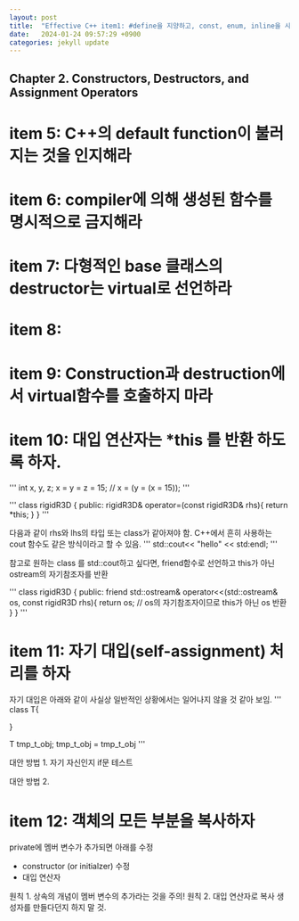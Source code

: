 ```yaml
---
layout: post
title:  "Effective C++ item1: #define을 지양하고, const, enum, inline을 사용하자"
date:   2024-01-24 09:57:29 +0900
categories: jekyll update
---
```


## Chapter 2. Constructors, Destructors, and Assignment Operators

# item 5: C++의 default function이 불러지는 것을 인지해라

# item 6: compiler에 의해 생성된 함수를 명시적으로 금지해라

# item 7: 다형적인 base 클래스의 destructor는 virtual로 선언하라

# item 8:

# item 9: Construction과 destruction에서 virtual함수를 호출하지 마라

# item 10: 대입 연산자는 *this 를 반환 하도록 하자.
'''
int x, y, z;
x = y = z = 15; // x = (y = (x = 15));
'''

'''
class rigidR3D {
    public:
        rigidR3D& operator=(const rigidR3D& rhs){
            return *this;
        }
}
'''

다음과 같이 rhs와 lhs의 타입 또는 class가 같아져야 함.
C++에서 흔히 사용하는 cout 함수도 같은 방식이라고 할 수 있음.
'''
std::cout<< "hello" << std:endl;
'''

참고로 원하는 class 를 std::cout하고 싶다면, friend함수로 선언하고 this가 아닌 ostream의 자기참조자를 반환

'''
class rigidR3D {
    public:
        friend std::ostream& operator<<(std::ostream& os, const rigidR3D rhs){
            return os; // os의 자기참조자이므로 this가 아닌 os 반환
        }
}
'''
# item 11: 자기 대입(self-assignment) 처리를 하자
자기 대입은 아래와 같이 사실상 일반적인 상황에서는 일어나지 않을 것 같아 보임.
'''
class T{

}

T tmp_t_obj;
tmp_t_obj = tmp_t_obj
'''

대안 방법 1. 자기 자신인지 if문 테스트

대안 방법 2. 

# item 12: 객체의 모든 부분을 복사하자

private에 멤버 변수가 추가되면 아래를 수정
 - constructor (or initialzer) 수정
 - 대입 연산자

원칙 1. 상속의 개념이 멤버 변수의 추가라는 것을 주의!
원칙 2. 대입 연산자로 복사 생성자를 만들다던지 하지 말 것.

